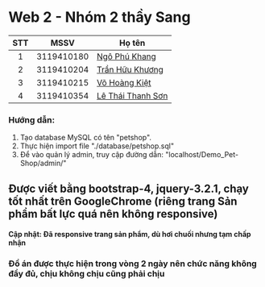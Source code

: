 # Web 2 - Nhóm 2 thầy Sang
|STT | MSSV            | Họ tên                                                                       |
|:--:| :-------------: |------------------------------------------------------------------------------|
|1   | 3119410180      | [Ngô Phú Khang](https://www.facebook.com/ngokhang2001sgunkey/)               |
|2   | 3119410204      | [Trần Hữu Khương](https://www.facebook.com/JB.TranHuuKhuong/)                |
|3   | 3119410215      | [Võ Hoàng Kiệt](https://www.facebook.com/thekids.1002/)                      |
|4   | 3119410354      | [Lê Thái Thanh Sơn](https://www.facebook.com/profile.php?id=100041348190068)|
### Hướng dẫn:
1. Tạo database MySQL có tên "petshop".
2. Thực hiện import file "./database/petshop.sql"
3. Để vào quản lý admin, truy cập đường dẫn: "localhost/Demo_Pet-Shop/admin/"
## Được viết bằng bootstrap-4, jquery-3.2.1, chạy tốt nhất trên GoogleChrome (riêng trang Sản phẩm bất lực quá nên không responsive)
#### Cập nhật: Đã responsive trang sản phẩm, dù hơi chuối nhưng tạm chấp nhận
### Đồ án được thực hiện trong vòng 2 ngày nên chức năng không đầy đủ, chịu không chịu cũng phải chịu

